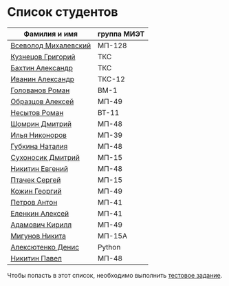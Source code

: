 ﻿# Список студентов

| Фамилия и имя | группа МИЭТ |
| ------ | ------ |
| [Всеволод Михалевский](https://www.facebook.com/vs.mix.5) | МП-128 |
| [Кузнецов Григорий](https://vk.com/ciscomiet) | ТКС |
| [Бахтин Александр](https://vk.com/ciscomiet) | ТКС |
| [Иванин Александр](https://vk.com/ciscomiet) | ТКС-12 |
| [Голованов Роман](https://github.com/rgolovanov) | ВМ-1 |
| [Образцов Алексей](https://vk.com/obr_alexey)| МП-49 |
| [Несытов Роман](https://vk.com/id91501563) | ВТ-11 |
| [Шомрин Дмитрий](https://vk.com/id89419015) | МП-48 |
| [Илья Никоноров](https://vk.com/id90625103) | МП-39 |
| [Губкина Наталия](https://vk.com/id20560131) | МП-48 |
| [Сухоносик Дмитрий](https://vk.com/mtreload) | МП-15 |
| [Никитин Евгений](https://vk.com/id38075050) | МП-48 |
| [Птачек Сергей](https://vk.com/ptachek_sergey) | МП-15 |
| [Кожин Георгий](https://vk.com/cheshister) | МП-49 |
| [Петров Антон](https://vk.com/effordsbeard) | МП-41 |
| [Еленкин Алексей](https://vk.com/id18580248) | МП-41 |
| [Адамович Кирилл](https://vk.com/kirzik123) | МП-49 |
| [Мигунов Никита](https://vk.com/kagestonedragon) | МП-15А |
| [Алексютенко Денис](https://vk.com/dyaleksyutenko) | Python |
| [Никитин Павел](https://vk.com/ggn1k) | МП-48 |

Чтобы попасть в этот список, необходимо выполнить [тестовое задание](Vpiska.md).
